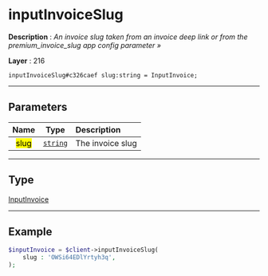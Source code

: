 # inputInvoiceSlug

**Description** : *An invoice slug taken from an invoice deep link or from the premium\_invoice\_slug app config parameter &raquo;*

**Layer** : 216

```tl
inputInvoiceSlug#c326caef slug:string = InputInvoice;
```

---

## Parameters

| Name | Type | Description |
| :---: | :---: | :--- |
| <mark>slug</mark> | [`string`](type/string) | The invoice slug |

---

## Type

[InputInvoice](type/InputInvoice)

---

## Example

```php
$inputInvoice = $client->inputInvoiceSlug(
	slug : 'OWSi64EDlYrtyh3q',
);
```